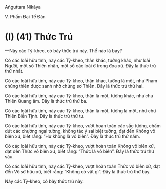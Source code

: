 Aṅguttara Nikāya

V. Phẩm Ðại Tế Ðàn

# (I) (41) Thức Trú

—Này các Tỷ-kheo, có bảy thức trú này. Thế nào là bảy?

Có các loài hữu tình, này các Tỷ-kheo, thân khác, tưởng khác, như loài Người, một số Thiên nhân, một số các loài ở trong đọa xứ. Ðây là thức trú thứ nhất.

Có các loài hữu tình, này các Tỷ-kheo, thân khác, tưởng là một, như Phạm chúng thiên được sanh nhờ chứng sơ Thiền. Ðây là thức trú thứ hai.

Có các loài hữu tình, này các Tỷ-kheo, thân là một, tưởng khác, như chư Thiên Quang âm. Ðây là thức trú thứ ba.

Có các loài hữu tình, này các Tỷ-kheo, thân là một, tưởng là một, như chư Thiên Biến Tịnh. Ðây là thức trú thứ tư.

Có các loài hữu tính, này các Tỷ-kheo, vượt hoàn toàn các sắc tưởng, chấm dứt các chướng ngại tưởng, không tác ý sai biệt tưởng, đạt đến Không vô biên xứ, biết rằng: “Hư không là vô biên”. Ðây là thức trú thứ năm.

Có các loài hữu tình, này các Tỷ-kheo, vượt hoàn toàn Không vô biên xứ, đạt đến Thức vô biên xứ, biết rằng: “Thức là vô biên”. Ðây là thức trú thứ sáu.

Có các loài hữu tình, này các Tỷ-kheo, vượt hoàn toàn Thức vô biên xứ, đạt đến Vô sở hữu xứ, biết rằng: “Không có vật gì”. Ðây là thức trú thứ bảy.

Này các Tỷ-kheo, có bảy thức trú này.

